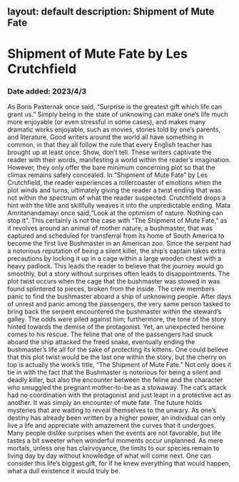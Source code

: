 layout: default
description: Shipment of Mute Fate
---
# Shipment of Mute Fate by Les Crutchfield
### Date added: 2023/4/3
As Boris Pasternak once said, “Surprise is the greatest gift which life can grant us.” Simply being in the state of unknowing can make one’s life much more enjoyable (or even stressful in some cases), and makes many dramatic works enjoyable, such as movies, stories told by one’s parents, and literature. Good writers around the world all have something in common, in that they all follow the rule that every  English teacher has brought up at least once: Show, don’t tell. These writers captivate the reader with their words, manifesting a world within the reader’s imagination. However, they only offer the bare minimum concerning plot so that the climax remains safely concealed. In “Shipment of Mute Fate” by Les Crutchfield, the reader experiences a rollercoaster of emotions when the plot winds and turns, ultimately giving the reader a twist ending that was not within the spectrum of what the reader suspected. Crutchfield drops a hint with the title and skillfully weaves it into the unpredictable ending.
	Mata Amritanandamayi once said,“Look at the optimism of nature. Nothing can stop it”. This certainly is not the case with “The Shipment of Mute Fate,” as it revolves around an animal of mother nature, a bushmaster, that was captured and scheduled for transferral from its home of South America to become the first live Bushmaster in an American zoo. Since the serpent had a notorious reputation of being a silent killer, the ship’s captain takes extra precautions by locking it up in a cage within a large wooden chest with a heavy padlock. This leads the reader to believe that the journey would go smoothly, but a story without surprises often leads to disappointments. 
The plot twist occurs when the cage that the bushmaster was stowed in was found splintered to pieces, broken from the inside. The crew members panic to find the bushmaster aboard a ship of unknowing people. After days of unrest and panic among the passengers, the very same person tasked to bring back the serpent encountered the bushmaster within the steward’s galley. The odds were piled against him; furthermore, the tone of the story hinted towards the demise of the protagonist. Yet, an unexpected heroine comes to his rescue. The feline that one of the passengers had snuck aboard the ship attacked the freed snake, eventually ending the bushmaster’s life all for the sake of protecting its kittens. 
One could believe that this plot twist would be the last one within the story, but the cherry on top is actually the work’s title, “The Shipment of Mute Fate.” Not only does it tie in with the fact that the Bushmaster is notorious for being a silent and deadly killer, but also the encounter between the feline and the character who smuggled the pregnant mother-to-be as a stowaway. The cat’s attack had no coordination with the protagonist and just leapt in a protective act as  another. It was simply an encounter of mute fate.
The future holds mysteries that are waiting to reveal themselves to the unwary. As one’s destiny has already been written by a higher power, an individual can only live a life and appreciate with amazement the curves that it undergoes. Many people dislike surprises when the events are not favorable, but life tastes a bit sweeter when wonderful moments occur unplanned. As mere mortals, unless one has clairvoyance, the limits to our species remain to living day by day without knowledge of what will come next. One can consider this life’s biggest gift, for if he knew everything that would happen, what a dull existence it would truly be. 
